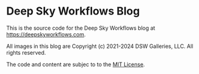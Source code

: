 # Deep Sky Workflows Blog 

This is the source code for the Deep Sky Workflows blog at https://deepskyworkflows.com.

All images in this blog are Copyright (c) 2021-2024 DSW Galleries, LLC. All rights reserved.

The code and content are subjec to to the [MIT License](./LICENSE).